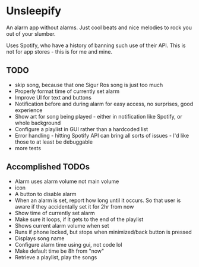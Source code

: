 # Unsleepify
An alarm app without alarms. Just cool beats and nice melodies to rock you out of your slumber.

Uses Spotify, who have a history of banning such use of their API. This is not for app stores - this is for me and mine.

## TODO
- skip song, because that one Sigur Ros song is just too much
- Properly format time of currently set alarm
- Improve UI for text and buttons
- Notification before and during alarm for easy access, no surprises, good experience
- Show art for song being played - either in notification like Spotify, or whole background
- Configure a playlist in GUI rather than a hardcoded list
- Error handling - hitting Spotify API can bring all sorts of issues - I'd like those to at least be debuggable
- more tests

## Accomplished TODOs
- Alarm uses alarm volume not main volume
- icon
- A button to disable alarm
- When an alarm is set, report how long until it occurs. So that user is aware if they accidentally set it for 2hr from now
- Show time of currently set alarm
- Make sure it loops, if it gets to the end of the playlist
- Shows current alarm volume when set
- Runs if phone locked, but stops when minimized/back button is pressed
- Displays song name
- Configure alarm time using gui, not code lol
- Make default time be 8h from "now"
- Retrieve a playlist, play the songs
